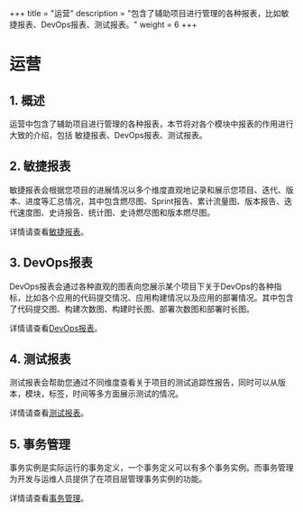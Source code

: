 +++
title = "运营"
description = "包含了辅助项目进行管理的各种报表，比如敏捷报表、DevOps报表、测试报表。"
weight = 6
+++

# 运营

## 1. 概述

运营中包含了辅助项目进行管理的各种报表，本节将对各个模块中报表的作用进行大致的介绍，包括 敏捷报表、DevOps报表、测试报表。

## 2. 敏捷报表

敏捷报表会根据您项目的进展情况以多个维度直观地记录和展示您项目、迭代、版本、进度等汇总情况，其中包含燃尽图、Sprint报告、累计流量图、版本报告、迭代速度图、史诗报告、统计图、史诗燃尽图和版本燃尽图。

详情请查看[敏捷报表](./agile-report)。

## 3. DevOps报表

DevOps报表会通过各种直观的图表向您展示某个项目下关于DevOps的各种指标，比如各个应用的代码提交情况、应用构建情况以及应用的部署情况。其中包含了代码提交图、构建次数图、构建时长图、部署次数图和部署时长图。

详情请查看[DevOps报表](./devops-report)。

## 4. 测试报表

测试报表会帮助您通过不同维度查看关于项目的测试追踪性报告，同时可以从版本，模块，标签，时间等多方面展示测试的情况。

详情请查看[测试报表](./test-report)。  


## 5. 事务管理

事务实例是实际运行的事务定义，一个事务定义可以有多个事务实例。而事务管理为开发与运维人员提供了在项目层管理事务实例的功能。

详情请查看[事务管理](./proj-saga)。